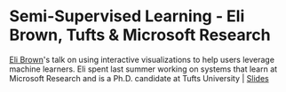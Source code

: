 **Semi-Supervised Learning - Eli Brown, Tufts & Microsoft Research**
===================

[Eli Brown](http://www.eecs.tufts.edu/~ebrown/)'s talk on using interactive visualizations to help users leverage machine learners. Eli spent last summer working on systems that learn at Microsoft Research and is a Ph.D. candidate at Tufts University | [Slides](http://goo.gl/jIwMzc)

